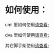 # 如何使用：

umi 里如何使用[请查看](https://landing.ant.design/docs/use/umi);

dva 里如何使用[请查看](https://landing.ant.design/docs/use/dva-cli);

其它脚手架使用[请查看](https://landing.ant.design/docs/use/getting-started);
